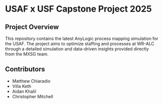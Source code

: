 # USAF x USF Capstone Project 2025

## Project Overview
This repository contains the latest AnyLogic process mapping simulation for the USAF.
The project aims to optimize staffing and processes at WR-ALC through a detailed simulation and data-driven insights provided directly from the MXSG team.

## Contributors
- Matthew Chiaradio
- Villa Keth
- Aidan Khalil
- Christopher Mitchell
